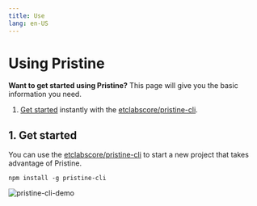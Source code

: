 ```yaml
---
title: Use
lang: en-US
---
```


# Using Pristine


<div class="featured">

  **Want to get started using Pristine?** This page will give you the basic information you need.

  1. [Get started](#_1-Get-started) instantly with the [etclabscore/pristine-cli](https://github.com/etclabscore/pristine-cli).

</div>

## 1. Get started

You can use the [etclabscore/pristine-cli](https://github.com/etclabscore/pristine-cli) to start a new project that takes advantage of Pristine.

```
npm install -g pristine-cli
```

![pristine-cli-demo](https://user-images.githubusercontent.com/364566/60707733-3d8c6a80-9ec1-11e9-9a3e-7943c4e6e9ae.gif)
